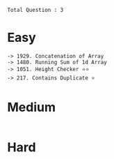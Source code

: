 `Total Question : 3` 

# Easy
```
-> 1929. Concatenation of Array 
-> 1480. Running Sum of 1d Array
-> 1051. Height Checker ⭐️⭐️
-> 217. Contains Duplicate ⭐️ 
```

# Medium
```
```

# Hard
```
```
